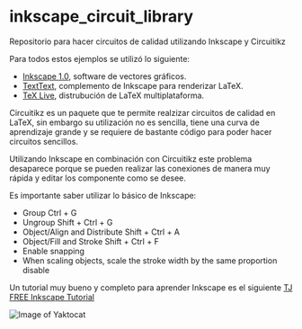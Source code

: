 # inkscape_circuit_library
Repositorio para hacer circuitos de calidad utilizando Inkscape y Circuitikz

Para todos estos ejemplos se utilizó lo siguiente:
* [Inkscape 1.0](https://inkscape.org/release/inkscape-1.0/), software de vectores gráficos.
* [TextText](https://textext.github.io/textext/), complemento de Inkscape para renderizar LaTeX.
* [TeX Live](http://mirrors.ibiblio.org/CTAN/systems/texlive/Images/), distrubución de LaTeX multiplataforma.

Circuitikz es un paquete que te permite realzizar circuitos de calidad en LaTeX, sin embargo su utilización no es sencilla,
tiene una curva de aprendizaje grande y se requiere de bastante código para poder hacer circuitos sencillos.

Utilizando Inkscape en combinación con Circuitikz este problema desaparece porque se pueden realizar las conexiones de manera muy rápida
y editar los componente como se desee.

Es importante saber utilizar lo básico de Inkscape:
* Group                             Ctrl + G
* Ungroup                           Shift + Ctrl + G
* Object/Align and Distribute       Shift + Ctrl + A
* Object/Fill and Stroke            Shift + Ctrl + F
* Enable snapping
* When scaling objects, scale the stroke width by the same proportion disable

Un tutorial muy bueno y completo para aprender Inkscape es el siguiente
[TJ FREE Inkscape Tutorial](https://www.youtube.com/watch?v=8f011wdiW7g&list=PLqazFFzUAPc5lOQwDoZ4Dw2YSXtO7lWNv&ab_channel=TJFREE)

![Image of Yaktocat](https://octodex.github.com/images/yaktocat.png)
